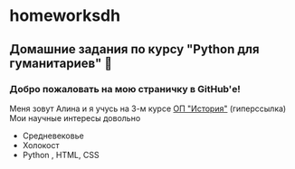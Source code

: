 # homeworksdh
## Домашние задания по курсу "Python для гуманитариев" :star2:  

### Добро пожаловать на мою страничку в GitHub'е! 
Меня зовут Алина и я учусь на 3-м курсе [ОП "История"](https://www.hse.ru/ba/hist/)  (гиперссылка) 
Мои научные интересы довольно  
* Средневековье 
* Холокост 
* Python , HTML, CSS 



